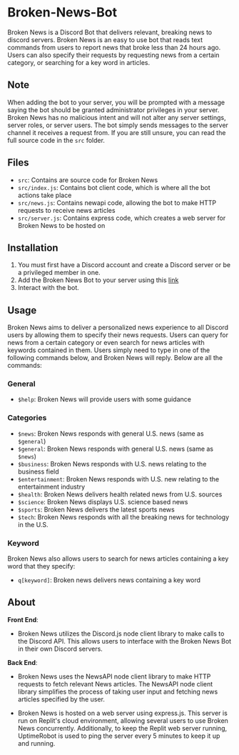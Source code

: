 # Broken-News-Bot

Broken News is a Discord Bot that delivers relevant, breaking news to discord servers. Broken News is an easy to use bot that reads text commands from users to report news that broke less than 24 hours ago. Users can also specify their requests by requesting news from a certain category, or searching for a key word in articles.

## Note

When adding the bot to your server, you will be prompted with a message saying the bot should be granted administrator privileges in your server. Broken News has no malicious intent and will not alter any server settings, server roles, or server users. The bot simply sends messages to the server channel it receives a request from. If you are still unsure, you can read the full source code in the `src` folder.

## Files

- `src`: Contains are source code for Broken News
- `src/index.js`: Contains bot client code, which is where all the bot actions take place
- `src/news.js`: Contains newapi code, allowing the bot to make HTTP requests to receive news articles
- `src/server.js`: Contains express code, which creates a web server for Broken News to be hosted on

## Installation

1. You must first have a Discord account and create a Discord server or be a privileged member in one.
2. Add the Broken News Bot to your server using this [link](https://discord.com/api/oauth2/authorize?client_id=1146264445144797326&permissions=8&scope=bot)
3. Interact with the bot.

## Usage

Broken News aims to deliver a personalized news experience to all Discord users by allowing them to specify their news requests. Users can query for news from a certain category or even search for news articles with keywords contained in them. Users simply need to type in one of the following commands below, and Broken News will reply. Below are all the commands:

### General

- `$help`: Broken News will provide users with some guidance

### Categories

- `$news`: Broken News responds with general U.S. news (same as `$general`)
- `$general`: Broken News responds with general U.S. news (same as `$news`)
- `$business`: Broken News responds with U.S. news relating to the business field
- `$entertainment`: Broken News responds with U.S. new relating to the entertainment industry
- `$health`: Broken News delivers health related news from U.S. sources
- `$science`: Broken News displays U.S. science based news
- `$sports`: Broken News delivers the latest sports news
- `$tech`: Broken News responds with all the breaking news for technology in the U.S.

### Keyword

Broken News also allows users to search for news articles containing a key word that they specify:

- `q[keyword]`: Broken news delivers news containing a key word

## About

**Front End**:  

- Broken News utilizes the Discord.js node client library to make calls to the Discord API. This allows users to interface with the Broken News Bot in their own Discord servers.

**Back End**:  

- Broken News uses the NewsAPI node client library to make HTTP requests to fetch relevant News articles. The NewsAPI node client library simplifies the process of taking user input and fetching news articles specified by the user.

- Broken News is hosted on a web server using express.js. This server is run on Replit's cloud environment, allowing several users to use Broken News concurrently. Additionally, to keep the Replit web server running, UptimeRobot is used to ping the server every 5 minutes to keep it up and running.